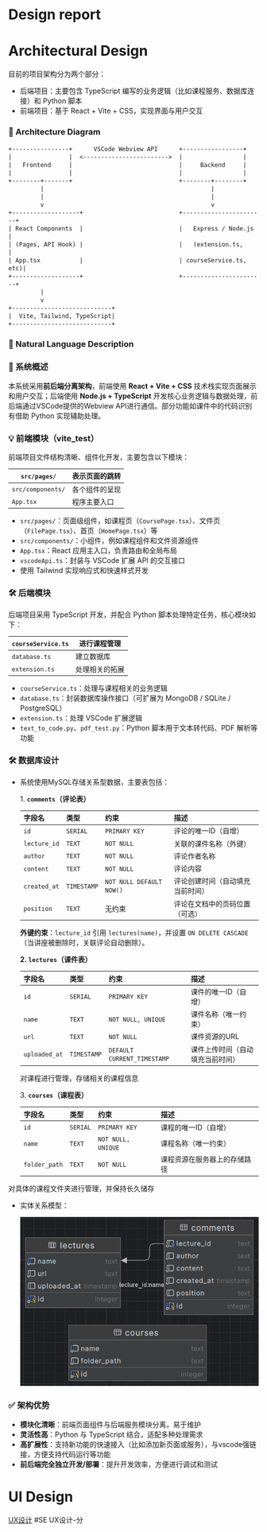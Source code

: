 # Design report

# Architectural Design

目前的项目架构分为两个部分：

- 后端项目：主要包含 TypeScript 编写的业务逻辑（比如课程服务、数据库连接）和 Python 脚本
- 前端项目：基于 React + Vite + CSS，实现界面与用户交互

### 🔧 Architecture Diagram

```
+----------------+      VSCode Webview API      +-----------------+
|                |  <------------------------>  |                 |
|   Frontend     |                              |     Backend     |
|                |                              |                 |
+--------+-------+                              +--------+--------+
         |                                               |
         |                                               |
         v                                               v
+-------------------+                           +-----------------------+
| React Components  |                           |   Express / Node.js   |
| (Pages, API Hook) |                           |   (extension.ts,      |
| App.tsx           |                           | courseService.ts, etc)|
+-------------------+                           +-----------------------+
         |
         v
+----------------------------+
|  Vite, Tailwind, TypeScript|
+----------------------------+

```

### 📄 Natural Language Description

### 📌 系统概述

本系统采用**前后端分离架构**，前端使用 **React + Vite + CSS** 技术栈实现页面展示和用户交互；后端使用 **Node.js + TypeScript** 开发核心业务逻辑与数据处理，前后端通过VSCode提供的Webview API进行通信。部分功能如课件中的代码识别有借助 Python 实现辅助处理。

### 💡 前端模块（vite_test）

前端项目文件结构清晰、组件化开发，主要包含以下模块：

| `src/pages/` | 表示页面的跳转 |
| --- | --- |
| `src/components/` | 各个组件的呈现 |
| `App.tsx` | 程序主要入口 |
- `src/pages/`：页面级组件，如课程页（`CoursePage.tsx`）、文件页（`FilePage.tsx`）、首页（`HomePage.tsx`）等
- `src/components/`：小组件，例如课程组件和文件资源组件
- `App.tsx`：React 应用主入口，负责路由和全局布局
- `vscodeApi.ts`：封装与 VSCode 扩展 API 的交互接口
- 使用 Tailwind 实现响应式和快速样式开发

### 🛠 后端模块

后端项目采用 TypeScript 开发，并配合 Python 脚本处理特定任务，核心模块如下：

| `courseService.ts` | 进行课程管理 |
| --- | --- |
| `database.ts` | 建立数据库 |
| `extension.ts` | 处理相关的拓展 |
- `courseService.ts`：处理与课程相关的业务逻辑
- `database.ts`：封装数据库操作接口（可扩展为 MongoDB / SQLite / PostgreSQL）
- `extension.ts`：处理 VSCode 扩展逻辑
- `text_to_code.py`、`pdf_test.py`：Python 脚本用于文本转代码、PDF 解析等功能

### 🛠 数据库设计

- 系统使用MySQL存储关系型数据，主要表包括：
    
    1. **`comments`（评论表）**
    
    | **字段名** | **类型** | **约束** | **描述** |
    | --- | --- | --- | --- |
    | `id` | `SERIAL` | `PRIMARY KEY` | 评论的唯一ID（自增） |
    | `lecture_id` | `TEXT` | `NOT NULL` | 关联的课件名称（外键） |
    | `author` | `TEXT` | `NOT NULL` | 评论作者名称 |
    | `content` | `TEXT` | `NOT NULL` | 评论内容 |
    | `created_at` | `TIMESTAMP` | `NOT NULL DEFAULT NOW()` | 评论创建时间（自动填充当前时间） |
    | `position` | `TEXT` | 无约束 | 评论在文档中的页码位置（可选） |
    
    **外键约束**：`lecture_id` 引用 `lectures(name)`，并设置 `ON DELETE CASCADE`（当讲座被删除时，关联评论自动删除）。
    
    **2. `lectures`（课件表）**
    
    | **字段名** | **类型** | **约束** | **描述** |
    | --- | --- | --- | --- |
    | `id` | `SERIAL` | `PRIMARY KEY` | 课件的唯一ID（自增） |
    | `name` | `TEXT` | `NOT NULL, UNIQUE` | 课件名称（唯一约束） |
    | `url` | `TEXT` | `NOT NULL` | 课件资源的URL |
    | `uploaded_at` | `TIMESTAMP` | `DEFAULT CURRENT_TIMESTAMP` | 课件上传时间（自动填充当前时间） |
    
    对课程进行管理，存储相关的课程信息
    
    3. **`courses`（课程表）**
    
    | **字段名** | **类型** | **约束** | **描述** |
    | --- | --- | --- | --- |
    | `id` | `SERIAL` | `PRIMARY KEY` | 课程的唯一ID（自增） |
    | `name` | `TEXT` | `NOT NULL, UNIQUE` | 课程名称（唯一约束） |
    | `folder_path` | `TEXT` | `NOT NULL` | 课程资源在服务器上的存储路径 |

对具体的课程文件夹进行管理，并保持长久储存

- 实体关系模型：
    
    ![image.png](image.png)
    

### ✅ 架构优势

- **模块化清晰**：前端页面组件与后端服务模块分离，易于维护
- **灵活性高**：Python 与 TypeScript 结合，适配多种处理需求
- **高扩展性**：支持新功能的快速接入（比如添加新页面或服务），与vscode强链接，方便支持代码运行等功能
- **前后端完全独立开发/部署**：提升开发效率，方便进行调试和测试

# UI Design

[UX设计](https://modao.cc/proto/3EsAGTgtsuriv9wjM07wcn/sharing?view_mode=read_only&screen=rbpUiRej30Yfkct0T) #SE UX设计-分